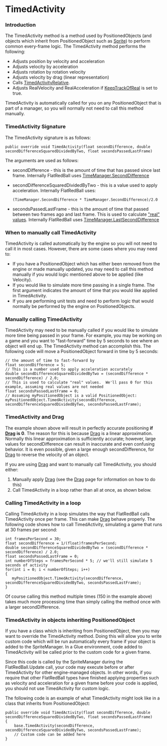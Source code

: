 # TimedActivity

### Introduction

The TimedActivity method is a method used by PositionedObjects (and objects which inherit from PositionedObject such as [Sprite](../../../frb/docs/index.php)) to perform common every-frame logic. The TimedActivity method performs the following:

* Adjusts position by velocity and acceleration
* Adjusts velocity by acceleration
* Adjusts rotation by rotation velocity
* Adjusts velocity by drag (linear representation)
* Calls [TimedActivityRelative](../../../frb/docs/index.php).
* Adjusts RealVelocity and RealAcceleration if [KeepTrackOfReal](../../../frb/docs/index.php) is set to true.

TimedActivity is automatically called for you on any PositionedObject that is part of a manager, so you will normally not need to call this method manually.

### TimedActivity Signature

The TimedActivity signature is as follows:

```
public override void TimedActivity(float secondDifference, double secondDifferenceSquaredDividedByTwo, float secondsPassedLastFrame)
```

The arguments are used as follows:

* secondDifference - this is the amount of time that has passed since last frame. Internally FlatRedBall uses [TimeManager.SecondDifference](../../../frb/docs/index.php)
*   secondDifferenceSquaredDividedByTwo - this is a value used to apply acceleration. Internally FlatRedBall uses:

    ```
    (TimeManager.SecondDifference * TimeManager.SecondDifference)/2.0
    ```
* secondsPassedLastFrame - this is the amount of time that passed between two frames ago and last frame. This is used to calculate ["real" values](../../../frb/docs/index.php). Internally FlatRedBall uses [TimeManager.LastSecondDifference](../../../frb/docs/index.php)

### When to manually call TimedActivity

TimedActivity is called automatically by the engine so you will not need to call it in most cases. However, there are some cases where you may need to:

* If you have a PositionedObject which has either been removed from the engine or made manually updated, you may need to call this method manually if you would logic mentioned above to be applied (like Velocity).
* If you would like to simulate more time passing in a single frame. The first argument indicates the amount of time that you would like applied in TimedActivity.
* If you are performing unit tests and need to perform logic that would normally be performed by the engine on PositionedObjects.

### Manually calling TimedActivity

TimedActivity may need to be manually called if you would like to simulate more time being passed in your frame. For example, you may be working on a game and you want to "fast-forward" time by 5 seconds to see where an object will end up. The TimedActivity method can accomplish this. The following code will move a PositionedObject forward in time by 5 seconds:

```
// the amount of time to fast-forward by
float secondDifference = 5; 
// This is a number used to apply acceleration accurately
double secondDifferenceSquaredDividedByTwo = (secondDifference * secondDifference) / 2.0;
// This is used to calculate "real" values.  We'll pass 0 for this example, assuming real values are not needed
float secondsPassedLastFrame = 0;
// Assuming myPositionedObject is a valid PositionedObject:
myPositionedObject.TimedActivity(secondDifference, secondDifferenceSquaredDividedByTwo, secondsPassedLastFrame);
```

### TimedActivity and Drag

The example shown above will result in perfectly accurate positioning **if** [**Drag**](../../../frb/docs/index.php) **is 0**. The reason for this is because [Drag](../../../frb/docs/index.php) is a linear approximation. Normally this linear approximation is sufficiently accurate; however, large values for secondDifference can result in inaccurate and even confusing behavior. It is even possible, given a large enough secondDifference, for [Drag](../../../frb/docs/index.php) to reverse the velocity of an object.

If you are using [Drag](../../../frb/docs/index.php) and want to manually call TimedActivity, you should either:

1. Manually apply [Drag](../../../frb/docs/index.php) (see the [Drag](../../../frb/docs/index.php) page for information on how to do this)
2. Call TimedActivity in a loop rather than all at once, as shown below.

### Calling TimedActivity in a loop

Calling TimedActivity in a loop simulates the way that FlatRedBall calls TimedActivity once per frame. This can make [Drag](../../../frb/docs/index.php) behave properly. The following code shows how to call TimedActivity, simulating a game that runs at 30 frames per second:

```
int framesPerSecond = 30;
float secondDifference = 1/(float)framesPerSecond;
double secondDifferenceSquaredDividedByTwo = (secondDifference * secondDifference) / 2.0;
float secondsPassedLastFrame = 0;
int numberOfSteps = framesPerSecond * 5; // we'll still simulate 5 seconds of activity
for(int i = 0; i < numberOfSteps; i++)
{
   myPositionedObject.TimedActivity(secondDifference, secondDifferenceSquaredDividedByTwo, secondsPassedLastFrame);
}
```

Of course calling this method multiple times (150 in the example above) takes much more processing time than simply calling the method once with a larger secondDifference.

### TimedActivity in objects inheriting PositionedObject

If you have a class which is inheriting from PositionedObject, then you may want to override the TimedActivity method. Doing this will allow you to write custom code which will be run automatically every frame if your object is added to the SpriteManager. In a Glue environment, code added to TimedActivity will be called prior to the custom code for a given frame.

Since this code is called by the SpriteManager during the FlatRedBall.Update call, your code may execute before or after TimedActivity for other engine-managed objects. In other words, if you require that other FlatRedBall types have finished applying properties such as velocity and acceleration for a given frame before your code is applied, you should not use TimedActivity for custom logic.

The following code is an example of what TimedActivity might look like in a class that inherits from PositionedObject:

```
public override void TimedActivity(float secondDifference, double secondDifferenceSquaredDividedByTwo, float secondsPassedLastFrame)
{
    base.TimedActivity(secondDifference, secondDifferenceSquaredDividedByTwo, secondsPassedLastFrame);
    // Custom code can be added here
}
```
